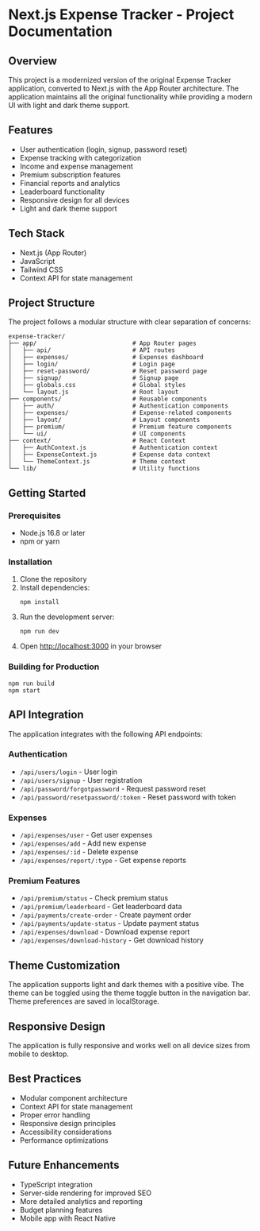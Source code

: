 # Next.js Expense Tracker - Project Documentation

## Overview
This project is a modernized version of the original Expense Tracker application, converted to Next.js with the App Router architecture. The application maintains all the original functionality while providing a modern UI with light and dark theme support.

## Features
- User authentication (login, signup, password reset)
- Expense tracking with categorization
- Income and expense management
- Premium subscription features
- Financial reports and analytics
- Leaderboard functionality
- Responsive design for all devices
- Light and dark theme support

## Tech Stack
- Next.js (App Router)
- JavaScript
- Tailwind CSS
- Context API for state management

## Project Structure
The project follows a modular structure with clear separation of concerns:

```
expense-tracker/
├── app/                           # App Router pages
│   ├── api/                       # API routes
│   ├── expenses/                  # Expenses dashboard
│   ├── login/                     # Login page
│   ├── reset-password/            # Reset password page
│   ├── signup/                    # Signup page
│   ├── globals.css                # Global styles
│   └── layout.js                  # Root layout
├── components/                    # Reusable components
│   ├── auth/                      # Authentication components
│   ├── expenses/                  # Expense-related components
│   ├── layout/                    # Layout components
│   ├── premium/                   # Premium feature components
│   └── ui/                        # UI components
├── context/                       # React Context
│   ├── AuthContext.js             # Authentication context
│   ├── ExpenseContext.js          # Expense data context
│   └── ThemeContext.js            # Theme context
└── lib/                           # Utility functions
```

## Getting Started

### Prerequisites
- Node.js 16.8 or later
- npm or yarn

### Installation
1. Clone the repository
2. Install dependencies:
   ```
   npm install
   ```
3. Run the development server:
   ```
   npm run dev
   ```
4. Open [http://localhost:3000](http://localhost:3000) in your browser

### Building for Production
```
npm run build
npm start
```

## API Integration
The application integrates with the following API endpoints:

### Authentication
- `/api/users/login` - User login
- `/api/users/signup` - User registration
- `/api/password/forgotpassword` - Request password reset
- `/api/password/resetpassword/:token` - Reset password with token

### Expenses
- `/api/expenses/user` - Get user expenses
- `/api/expenses/add` - Add new expense
- `/api/expenses/:id` - Delete expense
- `/api/expenses/report/:type` - Get expense reports

### Premium Features
- `/api/premium/status` - Check premium status
- `/api/premium/leaderboard` - Get leaderboard data
- `/api/payments/create-order` - Create payment order
- `/api/payments/update-status` - Update payment status
- `/api/expenses/download` - Download expense report
- `/api/expenses/download-history` - Get download history

## Theme Customization
The application supports light and dark themes with a positive vibe. The theme can be toggled using the theme toggle button in the navigation bar. Theme preferences are saved in localStorage.

## Responsive Design
The application is fully responsive and works well on all device sizes from mobile to desktop.

## Best Practices
- Modular component architecture
- Context API for state management
- Proper error handling
- Responsive design principles
- Accessibility considerations
- Performance optimizations

## Future Enhancements
- TypeScript integration
- Server-side rendering for improved SEO
- More detailed analytics and reporting
- Budget planning features
- Mobile app with React Native

